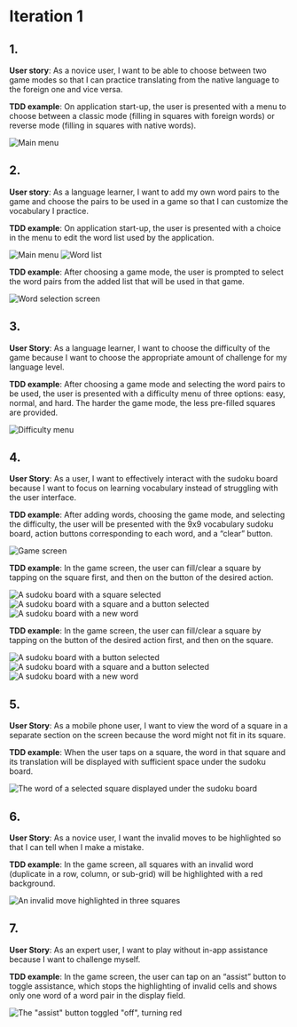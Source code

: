 # Iteration 1

## 1.

**User story**: As a novice user, I want to be able to choose between two game modes so that I can practice translating from the native language to the foreign one and vice versa.

**TDD example**: On application start-up, the user is presented with a menu to choose between a classic mode (filling in squares with foreign words) or reverse mode (filling in squares with native words).

![Main menu](img/main_menu.jpg "Main menu")



## 2.

**User story**: As a language learner, I want to add my own word pairs to the game and choose the pairs to be used in a game so that I can customize the vocabulary I practice.

**TDD example**: On application start-up, the user is presented with a choice in the menu to edit the word list used by the application.

![Main menu](img/main_menu.jpg "Main menu")
![Word list](img/word_list.jpg "Word list")

**TDD example**: After choosing a game mode, the user is prompted to select the word pairs from the added list that will be used in that game.

![Word selection screen](img/select_word.jpg "Word selection")



## 3.

**User Story**: As a language learner, I want to choose the difficulty of the game because I want to choose the appropriate amount of challenge for my language level.

**TDD example**: After choosing a game mode and selecting the word pairs to be used, the user is presented with a difficulty menu of three options: easy, normal, and hard. The harder the game mode, the less pre-filled squares are provided.

![Difficulty menu](img/diff_menu.jpg "Difficulty Menu")



## 4.

**User Story**: As a user, I want to effectively interact with the sudoku board because I want to focus on learning vocabulary instead of struggling with the user interface.

**TDD example**: After adding words, choosing the game mode, and selecting the difficulty, the user will be presented with the 9x9 vocabulary sudoku board, action buttons corresponding to each word, and a “clear” button.

![Game screen](img/game_screen.jpg "Game screen")

**TDD example**: In the game screen, the user can fill/clear a square by tapping on the square first, and then on the button of the desired action.

![A sudoku board with a square selected](img/game_select_square.jpg "Selected square")
![A sudoku board with a square and a button selected](img/game_select_both.jpg "Select both")
![A sudoku board with a new word](img/game_filled_square.jpg "Filled square")

**TDD example**: In the game screen, the user can fill/clear a square by tapping on the button of the desired action first, and then on the square.

![A sudoku board with a button selected](img/game_select_btn.jpg "Select button")
![A sudoku board with a square and a button selected](img/game_select_both.jpg "Select both")
![A sudoku board with a new word](img/game_filled_square.jpg "Filled square")



## 5.

**User Story**: As a mobile phone user, I want to view the word of a square in a separate section on the screen because the word might not fit in its square.

**TDD example**: When the user taps on a square, the word in that square and its translation will be displayed with sufficient space under the sudoku board.

![The word of a selected square displayed under the sudoku board](img/game_display_text.jpg "Displayed text")



## 6.

**User Story**: As a novice user, I want the invalid moves to be highlighted so that I can tell when I make a mistake.

**TDD example**: In the game screen, all squares with an invalid word (duplicate in a row, column, or sub-grid) will be highlighted with a red background.

![An invalid move highlighted in three squares](img/game_invalid_highlight.jpg "Highlight invalid move")



## 7.

**User Story**: As an expert user, I want to play without in-app assistance because I want to challenge myself.

**TDD example**: In the game screen, the user can tap on an “assist” button to toggle assistance, which stops the highlighting of invalid cells and shows only one word of a word pair in the display field.

![The "assist" button toggled "off", turning red](img/game_no_assist.jpg "Assist mode toggled off")